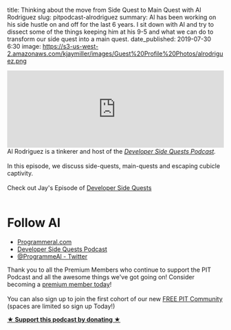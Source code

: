 title: Thinking about the move from Side Quest to Main Quest with Al Rodriguez
slug: pitpodcast-alrodriguez
summary: Al has been working on his side hustle on and off for the last 6 years. I sit down with Al and try to dissect some of the things keeping him at his 9-5 and what we can do to transform our side quest into a main quest.
date_published: 2019-07-30 6:30
image: https://s3-us-west-2.amazonaws.com/kjaymiller/images/Guest%20Profile%20Photos/alrodriguez.png

<iframe src='https://share.transistor.fm/e/6e1b2263' width='100%' height='180' frameborder='0' scrolling='no' seamless='true' style='width:100%; height:180px;'></iframe>

<div class="site-episode-show-notes">
    <div>Al Rodriguez is a tinkerer and host of the <a href="https://www.developersidequestspodcast.com" target="_blank"><em>Developer Side Quests Podcast</em></a><em>.&nbsp;</em></div><div><em><br></em>In this episode, we discuss side-quests, main-quests and escaping cubicle captivity.</div><div><br>Check out Jay's Episode of <a href="https://www.developersidequestspodcast.com/9-jay-miller" target="_blank">Developer Side Quests</a></div><div><br></div><h1>Follow Al</h1><ul><li><a href="https://programmeral.com" target="_blank">Programmeral.com</a></li><li><a href="https://www.developersidequestspodcast.com" target="_blank">Developer Side Quests Podcast</a></li><li><a href="https://twitter.com/ProgrammerAl" target="_blank">@ProgrammeAl - Twitter</a></li></ul><div>Thank you to all the Premium Members who continue to support the PIT Podcast and all the awesome things we've got going on! Consider becoming a <a href="https://productivityintech.com/memberships" target="_blank">premium member today</a>!</div><div><br></div><div>You can also sign up to join the first cohort of our new <a href="https://productivityintech.palapa.co" target="_blank">FREE PIT Community</a> (spaces are limited so sign up Today!)</div><p><strong><a target="_blank" rel="payment" title="★ Support this podcast by donating ★" href="Https://ko-fi.com/jayandjaymedia">★ Support this podcast by donating ★</a></strong></p>
  </div>


